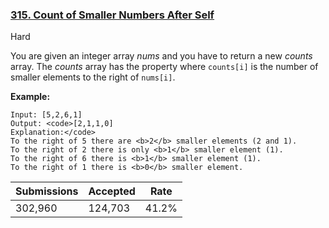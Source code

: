 ### [315. Count of Smaller Numbers After Self](https://leetcode.com/problems/count-of-smaller-numbers-after-self/)

Hard

You are given an integer array _nums_ and you have to return a new _counts_ array. The _counts_ array has the property where `` counts[i] `` is the number of smaller elements to the right of `` nums[i] ``.

__Example:__

```
Input: [5,2,6,1]
Output: <code>[2,1,1,0] 
Explanation:</code>
To the right of 5 there are <b>2</b> smaller elements (2 and 1).
To the right of 2 there is only <b>1</b> smaller element (1).
To the right of 6 there is <b>1</b> smaller element (1).
To the right of 1 there is <b>0</b> smaller element.
```

| Submissions    | Accepted     | Rate   |
| -------------- | ------------ | ------ |
| 302,960 | 124,703 | 41.2% |